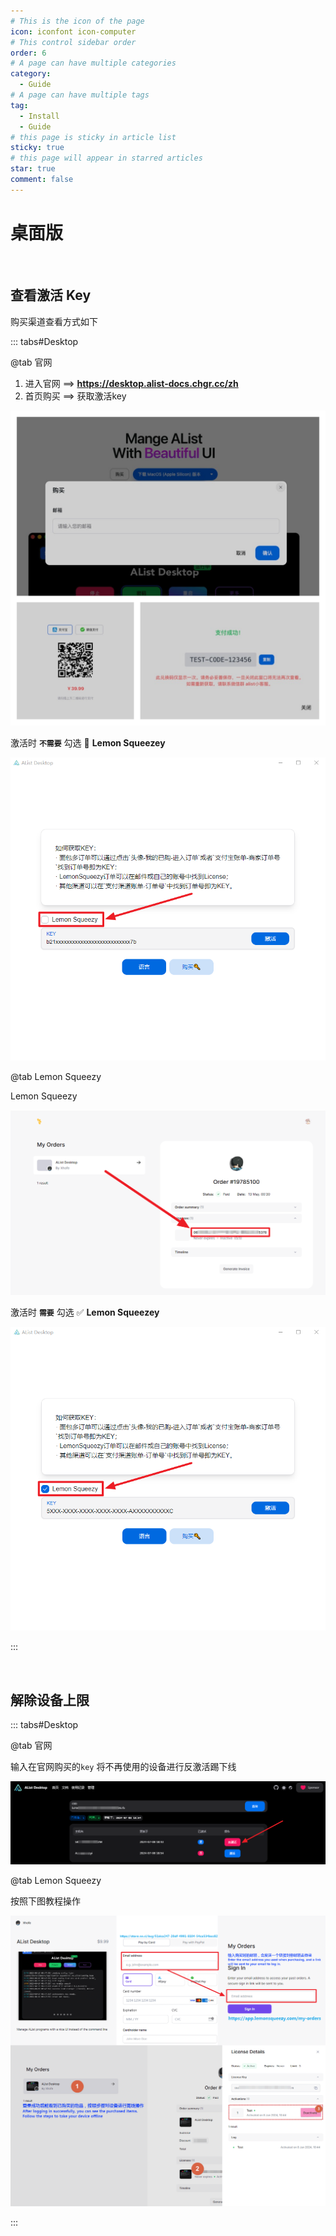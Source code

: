 ```yaml
---
# This is the icon of the page
icon: iconfont icon-computer
# This control sidebar order
order: 6
# A page can have multiple categories
category:
  - Guide
# A page can have multiple tags
tag:
  - Install
  - Guide
# this page is sticky in article list
sticky: true
# this page will appear in starred articles
star: true
comment: false
---
```


# 桌面版

<NaiveClient>
<Desktop />
</NaiveClient>

<script setup lang="ts">
import Desktop from "@Desktop";
</script>
<br/>



## **查看激活 Key**

购买渠道查看方式如下

::: tabs#Desktop

@tab 官网


<!-- ：**https://mbd.pub/o/bread/ZJaTl5xy** -->
1. 进入官网 ==> **https://desktop.alist-docs.chgr.cc/zh** 
2. 首页购买 ==> 获取激活key

![](/img/desktop/new_get_key.png)

激活时 **`不需要`** 勾选 :black_square_button: **Lemon Squeezey**

![](/img/desktop/logIn_mbd.png)

@tab Lemon Squeezy
<!-- ：**https://app.lemonsqueezy.com/my-orders** -->
Lemon Squeezy

![](/img/desktop/key_lemonsqueezy.png)

激活时 **`需要`** 勾选 :white_check_mark: **Lemon Squeezey**

![](/img/desktop/login_lemonsqueezy.png)

:::

<br/>



## **解除设备上限**

::: tabs#Desktop

@tab 官网

输入在官网购买的`key` 将不再使用的设备进行反激活踢下线

<!-- - **https://ad.nn.ci/zh/usage** -->

![](/img/desktop/mianbaoduo.png)

@tab Lemon Squeezy
<!-- 在 **https://app.lemonsqueezy.com/my-orders** 登录购买[ :lemon:Lemon Squeezy](https://store.nn.ci/buy/51dca247-20df-4991-8104-54ca534bcc82) 时的邮箱，然后 -->
按照下图教程操作

![](/img/desktop/lemonsqueezy.png)

:::

